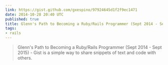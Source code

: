 ```yaml
---
link: https://gist.github.com/gxespino/97924645d1f2f9ec1471
date: 2014-10-28 20:40 UTC
published: true
title: Glenn's Path to Becoming a Ruby/Rails Programmer (Sept 2014 - Sept 2015)
tags:
- rails
---
```


<blockquote>Glenn&#39;s Path to Becoming a Ruby/Rails Programmer (Sept 2014 - Sept 2015) - Gist is a simple way to share snippets of text and code with others.</blockquote>
